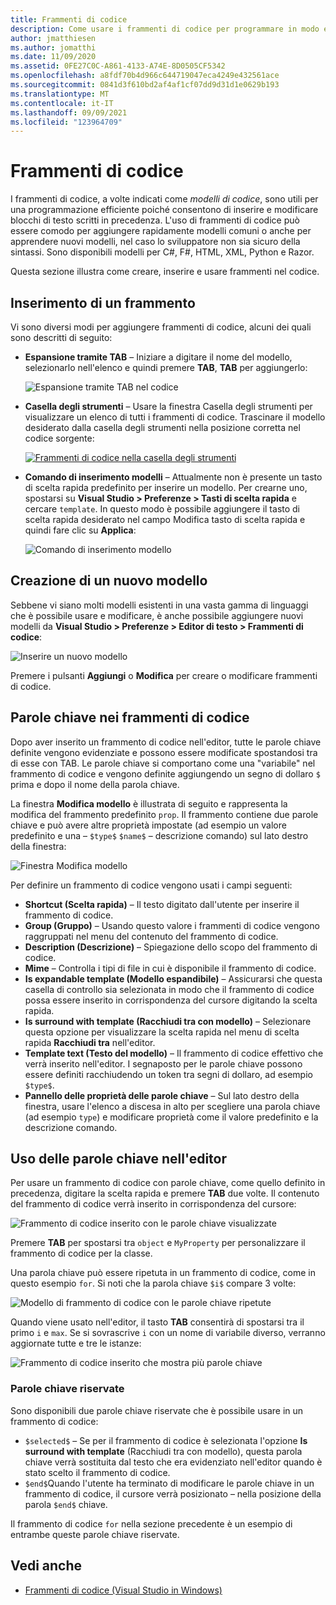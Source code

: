```yaml
---
title: Frammenti di codice
description: Come usare i frammenti di codice per programmare in modo efficiente in Visual Studio per Mac
author: jmatthiesen
ms.author: jomatthi
ms.date: 11/09/2020
ms.assetid: 0FE27C0C-A861-4133-A74E-8D0505CF5342
ms.openlocfilehash: a8fdf70b4d966c644719047eca4249e432561ace
ms.sourcegitcommit: 0841d3f610bd2af4af1cf07dd9d31d1e0629b193
ms.translationtype: MT
ms.contentlocale: it-IT
ms.lasthandoff: 09/09/2021
ms.locfileid: "123964709"
---
```

# <a name="code-snippets"></a>Frammenti di codice

I frammenti di codice, a volte indicati come _modelli di codice_, sono utili per una programmazione efficiente poiché consentono di inserire e modificare blocchi di testo scritti in precedenza. L'uso di frammenti di codice può essere comodo per aggiungere rapidamente modelli comuni o anche per apprendere nuovi modelli, nel caso lo sviluppatore non sia sicuro della sintassi. Sono disponibili modelli per C#, F#, HTML, XML, Python e Razor.

Questa sezione illustra come creare, inserire e usare frammenti nel codice.

## <a name="inserting-a-snippet"></a>Inserimento di un frammento

Vi sono diversi modi per aggiungere frammenti di codice, alcuni dei quali sono descritti di seguito:

- **Espansione tramite TAB** &ndash; Iniziare a digitare il nome del modello, selezionarlo nell'elenco e quindi premere **TAB**, **TAB** per aggiungerlo:

  ![Espansione tramite TAB nel codice](media/source-editor-image13.png)

- **Casella degli strumenti** &ndash; Usare la finestra Casella degli strumenti per visualizzare un elenco di tutti i frammenti di codice. Trascinare il modello desiderato dalla casella degli strumenti nella posizione corretta nel codice sorgente:

  [![Frammenti di codice nella casella degli strumenti](media/source-editor-image14-sml.png)](media/source-editor-image14.png#lightbox)

- **Comando di inserimento modelli** &ndash; Attualmente non è presente un tasto di scelta rapida predefinito per inserire un modello. Per crearne uno, spostarsi su **Visual Studio > Preferenze > Tasti di scelta rapida** e cercare `template`. In questo modo è possibile aggiungere il tasto di scelta rapida desiderato nel campo Modifica tasto di scelta rapida e quindi fare clic su **Applica**:

  ![Comando di inserimento modello](media/source-editor-image15.png)

## <a name="creating-a-new-template"></a>Creazione di un nuovo modello

Sebbene vi siano molti modelli esistenti in una vasta gamma di linguaggi che è possibile usare e modificare, è anche possibile aggiungere nuovi modelli da **Visual Studio > Preferenze > Editor di testo > Frammenti di codice**:

![Inserire un nuovo modello](media/source-editor-image12.png)

Premere i pulsanti **Aggiungi** o **Modifica** per creare o modificare frammenti di codice.

## <a name="keywords-in-code-snippets"></a>Parole chiave nei frammenti di codice

Dopo aver inserito un frammento di codice nell'editor, tutte le parole chiave definite vengono evidenziate e possono essere modificate spostandosi tra di esse con TAB. Le parole chiave si comportano come una "variabile" nel frammento di codice e vengono definite aggiungendo un segno di dollaro `$` prima e dopo il nome della parola chiave. 

La finestra **Modifica modello** è illustrata di seguito e rappresenta la modifica del frammento predefinito `prop`. Il frammento contiene due parole chiave e può avere altre proprietà impostate (ad esempio un valore predefinito e una &ndash; `$type$` `$name$` &ndash; descrizione comando) sul lato destro della finestra:

![Finestra Modifica modello](media/source-editor-image12z.png)

Per definire un frammento di codice vengono usati i campi seguenti:

- **Shortcut (Scelta rapida)** &ndash; Il testo digitato dall'utente per inserire il frammento di codice.
- **Group (Gruppo)** &ndash; Usando questo valore i frammenti di codice vengono raggruppati nel menu del contenuto del frammento di codice.
- **Description (Descrizione)** &ndash; Spiegazione dello scopo del frammento di codice.
- **Mime** &ndash; Controlla i tipi di file in cui è disponibile il frammento di codice.
- **Is expandable template (Modello espandibile)** &ndash; Assicurarsi che questa casella di controllo sia selezionata in modo che il frammento di codice possa essere inserito in corrispondenza del cursore digitando la scelta rapida.
- **Is surround with template (Racchiudi tra con modello)** &ndash; Selezionare questa opzione per visualizzare la scelta rapida nel menu di scelta rapida **Racchiudi tra** nell'editor.
- **Template text (Testo del modello)** &ndash; Il frammento di codice effettivo che verrà inserito nell'editor. I segnaposto per le parole chiave possono essere definiti racchiudendo un token tra segni di dollaro, ad esempio `$type$`.
- **Pannello delle proprietà delle parole chiave** &ndash; Sul lato destro della finestra, usare l'elenco a discesa in alto per scegliere una parola chiave (ad esempio `type`) e modificare proprietà come il valore predefinito e la descrizione comando.

## <a name="using-keywords-in-the-editor"></a>Uso delle parole chiave nell'editor

Per usare un frammento di codice con parole chiave, come quello definito in precedenza, digitare la scelta rapida e premere **TAB** due volte. Il contenuto del frammento di codice verrà inserito in corrispondenza del cursore:

![Frammento di codice inserito con le parole chiave visualizzate](media/source-editor-image12a.png)

Premere **TAB** per spostarsi tra `object` e `MyProperty` per personalizzare il frammento di codice per la classe.

Una parola chiave può essere ripetuta in un frammento di codice, come in questo esempio `for`. Si noti che la parola chiave `$i$` compare 3 volte:

![Modello di frammento di codice con le parole chiave ripetute](media/source-editor-image12b.png)

Quando viene usato nell'editor, il tasto **TAB** consentirà di spostarsi tra il primo `i` e `max`. Se si sovrascrive `i` con un nome di variabile diverso, verranno aggiornate tutte e tre le istanze:

![Frammento di codice inserito che mostra più parole chiave](media/source-editor-image12c.png)

### <a name="reserved-keywords"></a>Parole chiave riservate

Sono disponibili due parole chiave riservate che è possibile usare in un frammento di codice:

- `$selected$` &ndash; Se per il frammento di codice è selezionata l'opzione **Is surround with template** (Racchiudi tra con modello), questa parola chiave verrà sostituita dal testo che era evidenziato nell'editor quando è stato scelto il frammento di codice.
- `$end$`Quando l'utente ha terminato di modificare le parole chiave in un frammento di codice, il cursore verrà posizionato &ndash; nella posizione della parola `$end$` chiave.

Il frammento di codice `for` nella sezione precedente è un esempio di entrambe queste parole chiave riservate.

## <a name="see-also"></a>Vedi anche

- [Frammenti di codice (Visual Studio in Windows)](/visualstudio/ide/code-snippets)
